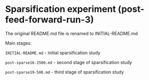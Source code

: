 # Sparsification experiment (post-feed-forward-run-3)

The original README.md file is renamed to INITIAL-README.md

Main stages:

`INITIAL-README.md` - initial sparsification study

`post-sparse16-2500.md` - second stage of sparsification study

`post-sparse19-500.md` - third stage of sparsification study
